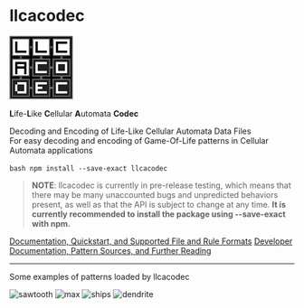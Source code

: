 # llcacodec

![llacodec logo](assets/logo/llcacodec_logo_112x112.png)

**L**ife-**L**ike **C**ellular **A**utomata **Codec**

Decoding and Encoding of Life-Like Cellular Automata Data Files  
For easy decoding and encoding of Game-Of-Life patterns in Cellular Automata applications

```bash npm install --save-exact llcacodec```

> **NOTE**: llcacodec is currently in pre-release testing, which means that there may be many unaccounted bugs and
> unpredicted behaviors present, as well as that the API is subject to change at any time.
> **It is currently recommended to install the package using --save-exact with npm.**

[Documentation, Quickstart, and Supported File and Rule Formats](DOCUMENTATION.md)
[Developer Documentation, Pattern Sources, and Further Reading](DEV_DOCUMENTATION.md)

---

Some examples of patterns loaded by llcacodec

![sawtooth](assets/readme/sawtooth.gif)
![max](assets/readme/max.gif)
![ships](assets/readme/ships.gif)
![dendrite](assets/readme/dendrite.gif)
